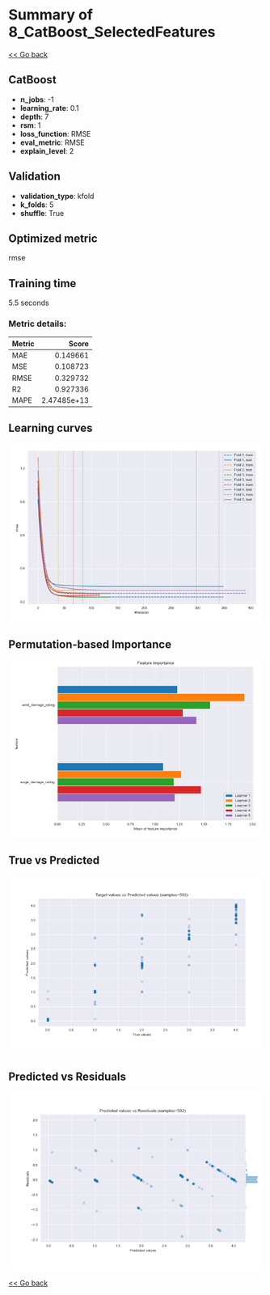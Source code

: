 # Summary of 8_CatBoost_SelectedFeatures

[<< Go back](../README.md)


## CatBoost
- **n_jobs**: -1
- **learning_rate**: 0.1
- **depth**: 7
- **rsm**: 1
- **loss_function**: RMSE
- **eval_metric**: RMSE
- **explain_level**: 2

## Validation
 - **validation_type**: kfold
 - **k_folds**: 5
 - **shuffle**: True

## Optimized metric
rmse

## Training time

5.5 seconds

### Metric details:
| Metric   |       Score |
|:---------|------------:|
| MAE      | 0.149661    |
| MSE      | 0.108723    |
| RMSE     | 0.329732    |
| R2       | 0.927336    |
| MAPE     | 2.47485e+13 |



## Learning curves
![Learning curves](learning_curves.png)

## Permutation-based Importance
![Permutation-based Importance](permutation_importance.png)
## True vs Predicted

![True vs Predicted](true_vs_predicted.png)


## Predicted vs Residuals

![Predicted vs Residuals](predicted_vs_residuals.png)



[<< Go back](../README.md)
